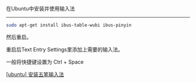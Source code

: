 
在Ubuntu中安装并使用输入法
_____________________________

```sh
sudo apt-get install ibus-table-wubi ibus-pinyin
```

然后重启。

重启后Text Entry Settings里添加上需要的输入法。

一般将快捷键设置为 Ctrl + Space



[[ubuntu] 安装五笔输入法](https://blog.csdn.net/weixin_36210698/article/details/72874332)

